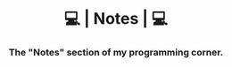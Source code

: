 <h1 align="center">
    💻 | Notes | 💻
</h1>

<h3 align="center">
    The "Notes" section of my programming corner.
</h3>
